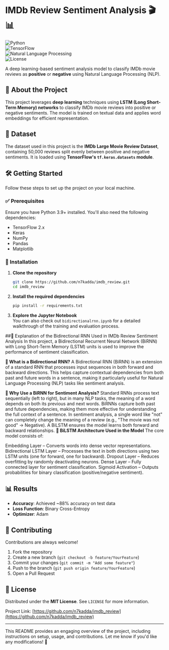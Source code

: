 # IMDb Review Sentiment Analysis 🎬📊  

![Python](https://img.shields.io/badge/python-3.9%2B-blue)  
![TensorFlow](https://img.shields.io/badge/tensorflow-2.x-orange)  
![Natural Language Processing](https://img.shields.io/badge/NLP-✔️-green)  
![License](https://img.shields.io/github/license/n7kadda/imdb_review)  

A deep learning-based sentiment analysis model to classify IMDb movie reviews as **positive** or **negative** using Natural Language Processing (NLP).  

## 🚀 About the Project  

This project leverages **deep learning** techniques using **LSTM (Long Short-Term Memory) networks** to classify IMDb movie reviews into positive or negative sentiments. The model is trained on textual data and applies word embeddings for efficient representation.  

## 📂 Dataset  

The dataset used in this project is the **IMDb Large Movie Review Dataset**, containing 50,000 reviews split evenly between positive and negative sentiments. It is loaded using **TensorFlow's `tf.keras.datasets` module**.  

## 🛠 Getting Started  

Follow these steps to set up the project on your local machine.  

### ✅ Prerequisites  

Ensure you have Python 3.9+ installed. You'll also need the following dependencies:  

- TensorFlow 2.x  
- Keras  
- NumPy  
- Pandas  
- Matplotlib  

### 💾 Installation  

1. **Clone the repository**  
   ```sh
   git clone https://github.com/n7kadda/imdb_review.git
   cd imdb_review
   ```  

2. **Install the required dependencies**  
   ```sh
   pip install -r requirements.txt
   ```  


3. **Explore the Jupyter Notebook**  
   You can also check out `bidirectionalrnn.ipynb` for a detailed walkthrough of the training and evaluation process.  


##🧠 Explanation of the Bidirectional RNN Used in IMDb Review Sentiment Analysis
In this project, a Bidirectional Recurrent Neural Network (BiRNN) with Long Short-Term Memory (LSTM) units is used to improve the performance of sentiment classification.

**🔹 What is a Bidirectional RNN?**
A Bidirectional RNN (BiRNN) is an extension of a standard RNN that processes input sequences in both forward and backward directions. This helps capture contextual dependencies from both past and future words in a sentence, making it particularly useful for Natural Language Processing (NLP) tasks like sentiment analysis.

**🔹 Why Use a BiRNN for Sentiment Analysis?**
Standard RNNs process text sequentially (left to right), but in many NLP tasks, the meaning of a word depends on both its previous and next words.
BiRNNs capture both past and future dependencies, making them more effective for understanding the full context of a sentence.
In sentiment analysis, a single word like "not" can completely change the meaning of a review (e.g., "The movie was not good" → Negative). A BiLSTM ensures the model learns both forward and backward relationships.
**🔹 BiLSTM Architecture Used in the Model**
The core model consists of:

Embedding Layer – Converts words into dense vector representations.
Bidirectional LSTM Layer – Processes the text in both directions using two LSTM units (one for forward, one for backward).
Dropout Layer – Reduces overfitting by randomly deactivating neurons.
Dense Layer – Fully connected layer for sentiment classification.
Sigmoid Activation – Outputs probabilities for binary classification (positive/negative sentiment).

## 📊 Results  

- **Accuracy**: Achieved ~88% accuracy on test data  
- **Loss Function**: Binary Cross-Entropy  
- **Optimizer**: Adam  

## 🤝 Contributing  

Contributions are always welcome!  

1. Fork the repository  
2. Create a new branch (`git checkout -b feature/YourFeature`)  
3. Commit your changes (`git commit -m "Add some feature"`)  
4. Push to the branch (`git push origin feature/YourFeature`)  
5. Open a Pull Request  

## 📜 License  

Distributed under the **MIT License**. See `LICENSE` for more information.  

Project Link: [https://github.com/n7kadda/imdb_review](https://github.com/n7kadda/imdb_review)  

---  

This README provides an engaging overview of the project, including instructions on setup, usage, and contributions. Let me know if you'd like any modifications! 🚀
